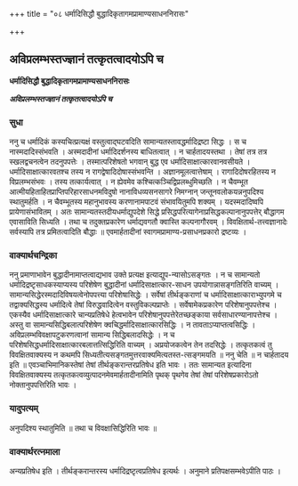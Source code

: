 +++
title = "०८ धर्मादिसिद्धौ बुद्धादिकृतागमप्रामाण्यसाधननिरासः"

+++


## अविप्रलम्भस्तज्ज्ञानं तत्कृतत्वादयोऽपि च

**धर्मादिसिद्धौ बुद्धादिकृतागमप्रामाण्यसाधननिरासः**

***अविप्रलम्भस्तज्ज्ञानं तत्कृतत्वादयोऽपि च***

### **सुधा**

ननु च धर्मादिकं कस्यचित्प्रत्यक्षं वस्तुत्वाद्घटवदिति सामान्यतस्तावद्धर्मादिद्रष्टा सिद्धः । स च नास्मदादिस्संभवति । अस्मदादीनां धर्मादिदर्शनस्य बाधितत्वात् । न चार्हतादयस्तथा । तेषां तत्र तत्र स्खलद्वचनत्वेन तदनुपपत्तेः । तस्मात्परिशेषतो भगवान् बुद्ध एव धर्मादिसाक्षात्कारवानवसीयते । धर्मादिसाक्षात्कारवतश्च तस्य न रागद्वेषादिदोषास्संभवन्ति । अज्ञानमूलत्वात्तेषाम् । रागादिदोषरहितस्य न विप्रलम्भसंभवः । तस्य तत्कार्यत्वात् । न ह्येवमेव कश्चित्कञ्चिद्विप्रलब्धुमिच्छति । न चैवम्भूत आत्मीयहिताहितप्राप्तिपरिहारसाधनमविदुषो नानाविधव्यसनसागरे निमग्नान् जन्तूनवलोकयन्ननुपदिश्य स्थातुमर्हति । न चैवम्भूतस्य महानुभावस्य करणानामपाटवं संभावयितुमपि शक्यम् । यदस्मदादिष्वपि प्रायेणासंभावितम् । अतः सामान्यतस्तदीयधर्माद्युपदेशे सिद्धे प्रसिद्धपरित्यागेनाप्रसिद्धकल्पानानुपपत्तेर् बौद्धागम एवासाविति सिध्यति । तथा च तदुक्तप्रकारेण धर्माद्यवगतौ क्वास्ति कल्पनागौरवम् । विवक्षितार्थ-तत्त्वज्ञानादेः सर्वस्यापि तत्र प्रमितत्वादिति बौद्धाः ॥ एवमार्हतादीनां स्वागमप्रामाण्य-प्रसाधनप्रकारो द्रष्टव्यः ।

### **वाक्यार्थचन्द्रिका**

ननु प्रमाणाभावेन बुद्धादीनामाप्तत्वाद्यभाव उक्ते प्रत्यक्ष इत्याद्युप-न्यासोऽसङ्गतः । न च सामान्यतो धर्मादिद्रष्टृसाधकस्याप्यस्य परिशेषेण बुद्धादीनां धर्मादिसाक्षात्कार-साधन उपयोगान्नासङ्गतिरिति वाच्यम् । सामान्यसिद्धेरस्मदादिविषयत्वेनोपपत्त्या परिशेषासिद्धेः । सर्वेषां तीर्थङ्कराणां च धर्मादिसाक्षात्काराभ्युपगमे च तद्वाक्यसिद्धस्य धर्मादित्वे तेषां विरुद्धवादित्वेन वस्तुविकल्पप्राप्तेः । सर्वेषामेकप्रकारेण परिशेषानुपपत्तेश्च । एकस्यैव धर्मादिसाक्षात्कारे चान्यप्रतिषेधे हेत्वभावेन परिशेषानुपपत्तेरेतच्छङ्काया सर्वसाधारण्यानापत्तेश्च । अस्तु वा सामान्यसिद्धिबलात्परिशेषेण क्वचिद्धर्मादिसाक्षात्कारसिद्धिः । न तावताऽप्याप्तत्वसिद्धिः । अविप्रलम्भविवक्षापटुकरणत्वानां सामान्य सिद्धिबलादसिद्धेः । न च परिशेषसिद्धधर्मादिसाक्षात्कारबलात्तत्सिद्धिरिति वाच्यम् । अप्रयोजकत्वेन तेन तदसिद्धेः । तत्कृतकत्वं तु विवक्षितवाक्यस्य न कथमपि सिध्यतीत्यसङ्गतमुत्तरवाक्यमित्यतस्त-त्सङ्गमयति ॥ ननु चेति ॥ न चार्हतादय इति ॥ एवञ्चाभिमानिकस्तेषां तेषां तीर्थङ्करान्तरप्रतिषेध इति भावः । ततः सामान्यत इत्यादिना विवक्षितवाक्यस्य तत्कृतकत्वव्युत्पादनमेवमार्हतादीनामिति पृथक् पृथगेव तेषां तेषां परिशेषप्रकारोऽतो नोक्तानुपपत्तिरिति भावः ।

### **यादुपत्यम्**

अनुपदिश्य स्थातुमिति ॥ तथा च विवक्षासिद्धिरिति भावः ॥

### **वाक्यार्थरत्नमाला**

अन्यप्रतिषेध इति । तीर्थङ्करान्तरस्य धर्मादिद्रष्टृत्वप्रतिषेध इत्यर्थः । अनुमाने प्रतिपक्षसम्भवेऽपीति पाठः ।

